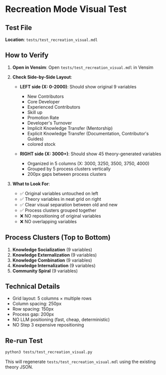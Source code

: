 # Recreation Mode Visual Test

## Test File
**Location**: `tests/test_recreation_visual.mdl`

## How to Verify

1. **Open in Vensim**: Open `tests/test_recreation_visual.mdl` in Vensim

2. **Check Side-by-Side Layout**:
   - **LEFT side (X: 0-2000)**: Should show original 9 variables
     - New Contributors
     - Core Developer
     - Experienced Contributors
     - Skill up
     - Promotion Rate
     - Developer's Turnover
     - Implicit Knowledge Transfer (Mentorship)
     - Explicit Knowledge Transfer (Documentation, Contributor's Guides)
     - colored stock
   
   - **RIGHT side (X: 3000+)**: Should show 45 theory-generated variables
     - Organized in 5 columns (X: 3000, 3250, 3500, 3750, 4000)
     - Grouped by 5 process clusters vertically
     - 200px gaps between process clusters

3. **What to Look For**:
   - ✅ Original variables untouched on left
   - ✅ Theory variables in neat grid on right
   - ✅ Clear visual separation between old and new
   - ✅ Process clusters grouped together
   - ❌ NO repositioning of original variables
   - ❌ NO overlapping variables

## Process Clusters (Top to Bottom)
1. **Knowledge Socialization** (9 variables)
2. **Knowledge Externalization** (9 variables)
3. **Knowledge Combination** (9 variables)
4. **Knowledge Internalization** (9 variables)
5. **Community Spiral** (9 variables)

## Technical Details
- Grid layout: 5 columns × multiple rows
- Column spacing: 250px
- Row spacing: 150px
- Process gap: 200px
- NO LLM positioning (fast, cheap, deterministic)
- NO Step 3 expensive repositioning

## Re-run Test
```bash
python3 tests/test_recreation_visual.py
```

This will regenerate `tests/test_recreation_visual.mdl` using the existing theory JSON.
